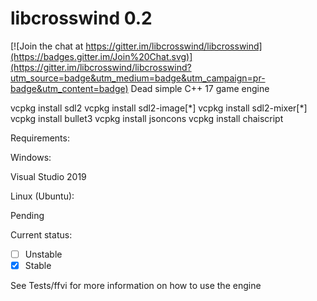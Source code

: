 # libcrosswind 0.2

[![Join the chat at https://gitter.im/libcrosswind/libcrosswind](https://badges.gitter.im/Join%20Chat.svg)](https://gitter.im/libcrosswind/libcrosswind?utm_source=badge&utm_medium=badge&utm_campaign=pr-badge&utm_content=badge)
Dead simple C++ 17 game engine

vcpkg install sdl2
vcpkg install sdl2-image[\*]
vcpkg install sdl2-mixer[\*]
vcpkg install bullet3
vcpkg install jsoncons
vcpkg install chaiscript


Requirements:

Windows:

Visual Studio 2019

Linux (Ubuntu):

Pending

Current status: 

- [ ] Unstable
- [x] Stable

See Tests/ffvi for more information on how to use the engine
